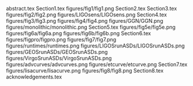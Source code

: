 abstract.tex
Section1.tex
figures/fig1/fig1.png
Section2.tex
Section3.tex
figures/fig2/fig2.png
figures/LIGOsens/LIGOsens.png
Section4.tex
figures/fig3/fig3.png
figures/fig4/fig4.png
figures/GGN/GGN.png
figures/monolithic/monolithic.png
Section5.tex
figures/fig5e/fig5e.png
figures/fig6a/fig6a.png
figures/fig6b/fig6b.png
Section6.tex
figures/figpro/figpro.png
figures/fig7/fig7.png
figures/runtimes/runtimes.png
figures/LIGOSrunASDs/LIGOSrunASDs.png
figures/GEOSrunASDs/GEOSrunASDs.png
figures/VirgoSrunASDs/VirgoSrunASDs.png
figures/advcurves/advcurves.png
figures/etcurve/etcurve.png
Section7.tex
figures/lisacurve/lisacurve.png
figures/fig8/fig8.png
Section8.tex
acknowledgements.tex

